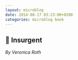 ```yaml
---
layout: microblog
date: 2014-08-17 03:23:00+0200
categories: microblog book
---
```

## 📖 Insurgent
*By Veronica Roth*